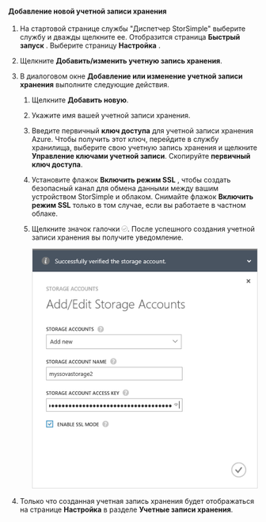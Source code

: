 <!--author=alkohli last changed: 01/28/16-->

#### <a name="to-add-a-new-storage-account"></a>Добавление новой учетной записи хранения
1. На стартовой странице службы "Диспетчер StorSimple" выберите службу и дважды щелкните ее. Отобразится страница **Быстрый запуск** . Выберите страницу **Настройка** .
2. Щелкните **Добавить/изменить учетную запись хранения**.
3. В диалоговом окне **Добавление или изменение учетной записи хранения** выполните следующие действия.
   
   1. Щелкните **Добавить новую**.
   2. Укажите имя вашей учетной записи хранения.
   3. Введите первичный **ключ доступа** для учетной записи хранения Azure. Чтобы получить этот ключ, перейдите в службу хранилища, выберите свою учетную запись хранения и щелкните **Управление ключами учетной записи**. Скопируйте **первичный ключ доступа**.
   4. Установите флажок **Включить режим SSL** , чтобы создать безопасный канал для обмена данными между вашим устройством StorSimple и облаком. Снимайте флажок **Включить режим SSL** только в том случае, если вы работаете в частном облаке.
   5. Щелкните значок галочки  ![значок галочки](./media/storsimple-ova-configure-new-storage-account/checkicon-include.png). После успешного создания учетной записи хранения вы получите уведомление.
      
        ![Добавить учетную запись хранения](./media/storsimple-ova-configure-new-storage-account/addnewstorageaccount-include.png)
4. Только что созданная учетная запись хранения будет отображаться на странице **Настройка** в разделе **Учетные записи хранения**. 



<!--HONumber=Nov16_HO3-->


